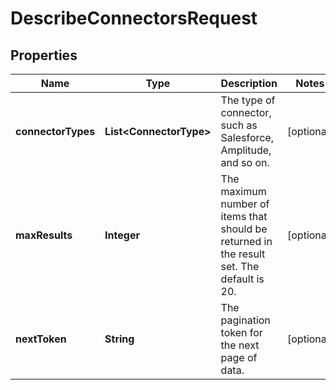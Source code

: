 

# DescribeConnectorsRequest


## Properties

| Name | Type | Description | Notes |
|------------ | ------------- | ------------- | -------------|
|**connectorTypes** | **List&lt;ConnectorType&gt;** |  The type of connector, such as Salesforce, Amplitude, and so on.  |  [optional] |
|**maxResults** | **Integer** | The maximum number of items that should be returned in the result set. The default is 20. |  [optional] |
|**nextToken** | **String** |  The pagination token for the next page of data.  |  [optional] |



